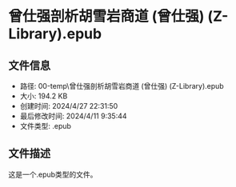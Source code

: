 ﻿# 曾仕强剖析胡雪岩商道 (曾仕强) (Z-Library).epub

## 文件信息
- 路径: 00-temp\曾仕强剖析胡雪岩商道 (曾仕强) (Z-Library).epub
- 大小: 194.2 KB
- 创建时间: 2024/4/27 22:31:50
- 最后修改时间: 2024/4/11 9:35:44
- 文件类型: .epub

## 文件描述
这是一个.epub类型的文件。

